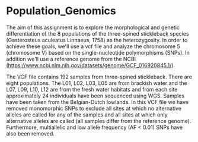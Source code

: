 # Population_Genomics

The aim of this assignment is to explore the morphological and genetic differentiation of the 8
populations of the three-spined stickleback species (Gasterosteus aculeatus Linnaeus, 1758) as
the heterozygosity. In order to achieve these goals, we'll use a vcf file and analyze the
chromosome 5 (chromosome V) based on the single-nucleotide polymorphisms (SNPs). In
addition we'll use a reference genome from the NCBI
(https://www.ncbi.nlm.nih.gov/datasets/genome/GCF_016920845.1/).


The VCF file contains 192 samples from three-spined stickleback. There are eight populations.
The L01, L02, L03, L05 are from brackish water and the L07, L09, L10, L12 are from the fresh
water habitats and from each site approximately 24 individuals have been sequenced using
WGS. Samples have been taken from the Belgian-Dutch lowlands. In this VCF file we have
removed monomorphic SNPs to exclude all sites at which no alternative alleles are called for any
of the samples and all sites at which only alternative alleles are called (all samples differ from
the reference genome). Furthermore, multiallelic and low allele frequency (AF < 0.01) SNPs have
also been removed.
